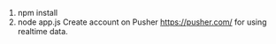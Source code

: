 1. npm install
2. node app.js
Create account on Pusher https://pusher.com/ for using realtime data.
